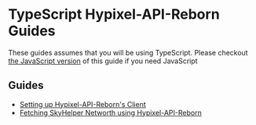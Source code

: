# TypeScript Hypixel-API-Reborn Guides

These guides assumes that you will be using TypeScript. Please checkout
[the JavaScript version](../JavaScript/SkyHelperNetWorth.md) of this guide if you need JavaScript

## Guides

- [Setting up Hypixel-API-Reborn's Client](SettingUpClient/Readme.md)
- [Fetching SkyHelper Networth using Hypixel-API-Reborn](SkyHelperNetworth/Readme.md)
